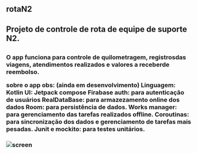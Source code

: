 # <h2>rotaN2<h2>

<h2>Projeto de controle de rota de equipe de suporte N2.<h2>

<h3>O app funciona para controle de quilometragem, registrosdas viagens, atendimentos realizados e valores a receberde reembolso.

sobre o app obs: (ainda em desenvolvimento)
Linguagem: Kotlin
UI: Jetpack compose
Firabase auth: para autenticação de usuários
RealDataBase: para armazezamento online dos dados
Room: para persistência de dados.
Works manager: para gerenciamento das tarefas realizados offline.
Coroutinas: para sincronização dos dados e gerenciamento de tarefas mais pesadas.
Junit e mockito: para testes unitários.<h3>

<div>
<img  alt="screen" src="https://github.com/allan-silvestre/rotaN2/assets/55851020/816b8792-a36e-4cb8-a4cd-9b9911ae3f87.jpg">
</div>
